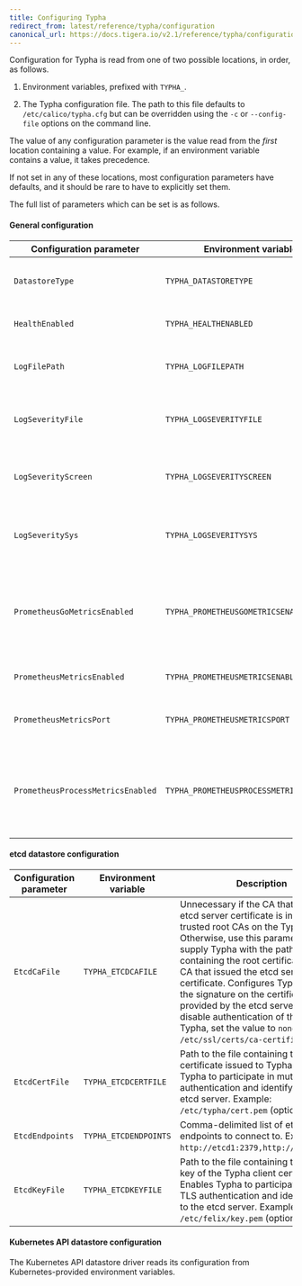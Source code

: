 ```yaml
---
title: Configuring Typha
redirect_from: latest/reference/typha/configuration
canonical_url: https://docs.tigera.io/v2.1/reference/typha/configuration
---
```


Configuration for Typha is read from one of two possible locations, in
order, as follows.

1.  Environment variables, prefixed with `TYPHA_`.

2.  The Typha configuration file.  The path to this file defaults to
    `/etc/calico/typha.cfg` but can be overridden using the `-c` or
    `--config-file` options on the command line.

The value of any configuration parameter is the value read from the
*first* location containing a value. For example, if an environment variable
contains a value, it takes precedence.

If not set in any of these locations, most configuration parameters have
defaults, and it should be rare to have to explicitly set them.

The full list of parameters which can be set is as follows.

#### General configuration

| Configuration parameter           | Environment variable                    | Description  | Schema |
| --------------------------------- | --------------------------------------- | -------------| ------ |
| `DatastoreType`                   | `TYPHA_DATASTORETYPE`                   | The datastore that Typha should read endpoints and policy information from. [Default: `etcdv3`] | `etcdv3`, `kubernetes`|
| `HealthEnabled`                   | `TYPHA_HEALTHENABLED`                   | When enabled, exposes Typha health information via an http endpoint. | boolean |
| `LogFilePath`                     | `TYPHA_LOGFILEPATH`                     | The full path to the Typha log. Set to `none` to disable file logging. [Default: `/var/log/calico/typha.log`] | string |
| `LogSeverityFile`                 | `TYPHA_LOGSEVERITYFILE`                 | The log severity above which logs are sent to the log file. [Default: `Info`] | `Debug`, `Info`, `Warning`, `Error`, `Fatal` |
| `LogSeverityScreen`               | `TYPHA_LOGSEVERITYSCREEN`               | The log severity above which logs are sent to the stdout. [Default: `Info`] | `Debug`, `Info`, `Warning`, `Error`, `Fatal` |
| `LogSeveritySys`                  | `TYPHA_LOGSEVERITYSYS`                  | The log severity above which logs are sent to the syslog. Set to `""` for no logging to syslog. [Default: `Info`] | `Debug`, `Info`, `Warning`, `Error`, `Fatal` |
| `PrometheusGoMetricsEnabled`      | `TYPHA_PROMETHEUSGOMETRICSENABLED`      | Set to `false` to disable Go runtime metrics collection, which the Prometheus client does by default. This reduces the number of metrics reported, reducing Prometheus load. [Default: `true`]  | boolean |
| `PrometheusMetricsEnabled`        | `TYPHA_PROMETHEUSMETRICSENABLED`        | Set to `true` to enable the Prometheus metrics server in Typha. [Default: `false`] | boolean |
| `PrometheusMetricsPort`           | `TYPHA_PROMETHEUSMETRICSPORT`           | Experimental: TCP port that the Prometheus metrics server should bind to. [Default: `9091`] | int |
| `PrometheusProcessMetricsEnabled` | `TYPHA_PROMETHEUSPROCESSMETRICSENABLED` | Set to `false` to disable process metrics collection, which the Prometheus client does by default. This reduces the number of metrics reported, reducing Prometheus load. [Default: `true`] | boolean |

#### etcd datastore configuration

| Configuration parameter | Environment variable  | Description | Schema |
| ----------------------- | --------------------- | ----------- | ------ |
| `EtcdCaFile`            | `TYPHA_ETCDCAFILE`    | Unnecessary if the CA that issued the etcd server certificate is in the list of trusted root CAs on the Typha host. Otherwise, use this parameter to supply Typha with the path to the file containing the root certificate of the CA that issued the etcd server certificate. Configures Typha to trust the signature on the certificates provided by the etcd server. To disable authentication of the server by Typha, set the value to `none`. [Default: `/etc/ssl/certs/ca-certificates.crt`] | string |
| `EtcdCertFile`          | `TYPHA_ETCDCERTFILE`  | Path to the file containing the client certificate issued to Typha. Enables Typha to participate in mutual TLS authentication and identify itself to the etcd server. Example: `/etc/typha/cert.pem` (optional) | string |
| `EtcdEndpoints`         | `TYPHA_ETCDENDPOINTS` | Comma-delimited list of etcd endpoints to connect to. Example: `http://etcd1:2379,http://etcd2:2379`. | `<scheme>://<ip-or-fqdn>:<port>` |
| `EtcdKeyFile`           | `TYPHA_ETCDKEYFILE`   | Path to the file containing the private key of the Typha client certificate. Enables Typha to participate in mutual TLS authentication and identify itself to the etcd server. Example: `/etc/felix/key.pem` (optional) | string |

#### Kubernetes API datastore configuration

The Kubernetes API datastore driver reads its configuration from Kubernetes-provided environment variables.
